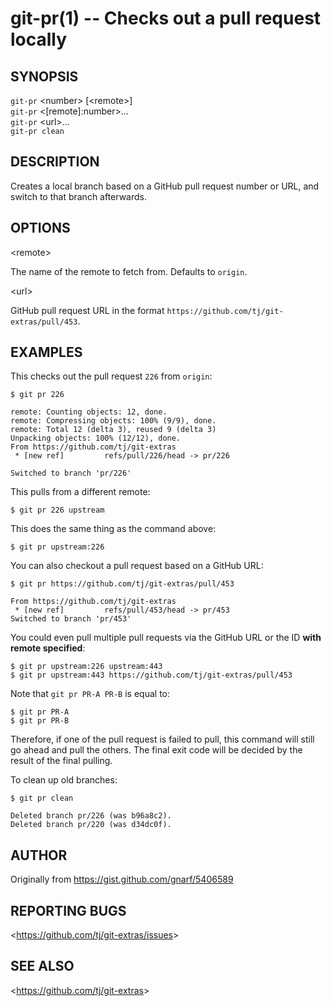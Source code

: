 git-pr(1) -- Checks out a pull request locally
=================================

## SYNOPSIS

`git-pr` &lt;number&gt; [&lt;remote&gt;]<br>
`git-pr` &lt;[remote]:number&gt;...<br>
`git-pr` &lt;url&gt;...<br>
`git-pr clean`

## DESCRIPTION

  Creates a local branch based on a GitHub pull request number or URL, and
  switch to that branch afterwards.

## OPTIONS

  &lt;remote&gt;

  The name of the remote to fetch from. Defaults to `origin`.

  &lt;url&gt;

  GitHub pull request URL in the format `https://github.com/tj/git-extras/pull/453`.

## EXAMPLES

This checks out the pull request `226` from `origin`:

    $ git pr 226

    remote: Counting objects: 12, done.
    remote: Compressing objects: 100% (9/9), done.
    remote: Total 12 (delta 3), reused 9 (delta 3)
    Unpacking objects: 100% (12/12), done.
    From https://github.com/tj/git-extras
     * [new ref]         refs/pull/226/head -> pr/226

    Switched to branch 'pr/226'

This pulls from a different remote:

    $ git pr 226 upstream

This does the same thing as the command above:

    $ git pr upstream:226

You can also checkout a pull request based on a GitHub URL:

    $ git pr https://github.com/tj/git-extras/pull/453

    From https://github.com/tj/git-extras
     * [new ref]         refs/pull/453/head -> pr/453
    Switched to branch 'pr/453'

You could even pull multiple pull requests via the GitHub URL or the ID **with remote specified**:

    $ git pr upstream:226 upstream:443
    $ git pr upstream:443 https://github.com/tj/git-extras/pull/453

Note that `git pr PR-A PR-B` is equal to:

    $ git pr PR-A
    $ git pr PR-B

Therefore, if one of the pull request is failed to pull, this command will still go ahead and pull
the others. The final exit code will be decided by the result of the final pulling.

To clean up old branches:

    $ git pr clean
  
    Deleted branch pr/226 (was b96a8c2).
    Deleted branch pr/220 (was d34dc0f).

## AUTHOR

Originally from https://gist.github.com/gnarf/5406589

## REPORTING BUGS

&lt;<https://github.com/tj/git-extras/issues>&gt;

## SEE ALSO

&lt;<https://github.com/tj/git-extras>&gt;
